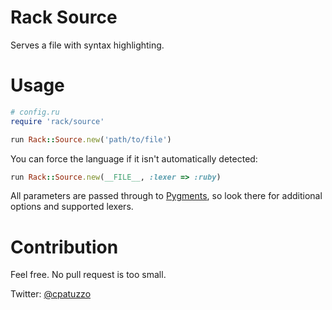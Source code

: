 # Rack Source

Serves a file with syntax highlighting.

# Usage

```ruby
# config.ru
require 'rack/source'

run Rack::Source.new('path/to/file')
```

You can force the language if it isn't automatically detected:

```ruby
run Rack::Source.new(__FILE__, :lexer => :ruby)
```

All parameters are passed through to [Pygments](https://github.com/tmm1/pygments.rb), so look there for additional options and supported lexers.

# Contribution

Feel free. No pull request is too small.

Twitter: [@cpatuzzo](https://twitter.com/#!/cpatuzzo)
